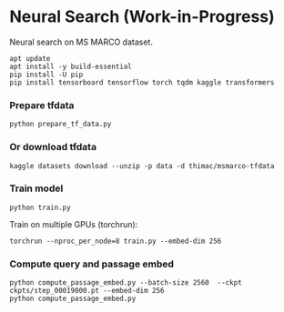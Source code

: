 # Neural Search (Work-in-Progress)

Neural search on MS MARCO dataset.


```
apt update
apt install -y build-essential
pip install -U pip
pip install tensorboard tensorflow torch tqdm kaggle transformers
```

### Prepare tfdata

```
python prepare_tf_data.py
```


### Or download tfdata

```
kaggle datasets download --unzip -p data -d thimac/msmarco-tfdata
```


### Train model

```
python train.py
```

Train on multiple GPUs (torchrun):

```
torchrun --nproc_per_node=8 train.py --embed-dim 256
```

### Compute query and passage embed

```
python compute_passage_embed.py --batch-size 2560  --ckpt ckpts/step_00019000.pt --embed-dim 256
python compute_passage_embed.py
```

